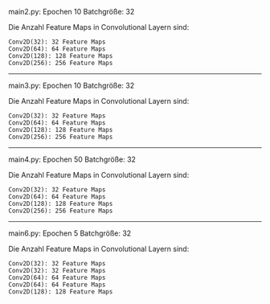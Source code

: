 
main2.py: Epochen 10
         Batchgröße: 32

Die Anzahl Feature Maps in Convolutional Layern sind:

    Conv2D(32): 32 Feature Maps
    Conv2D(64): 64 Feature Maps
    Conv2D(128): 128 Feature Maps
    Conv2D(256): 256 Feature Maps

------
main3.py: Epochen 10
         Batchgröße: 32

Die Anzahl Feature Maps in Convolutional Layern sind:

    Conv2D(32): 32 Feature Maps
    Conv2D(64): 64 Feature Maps
    Conv2D(128): 128 Feature Maps
    Conv2D(256): 256 Feature Maps

------
main4.py: Epochen 50
         Batchgröße: 32

Die Anzahl Feature Maps in Convolutional Layern sind:

    Conv2D(32): 32 Feature Maps
    Conv2D(64): 64 Feature Maps
    Conv2D(128): 128 Feature Maps
    Conv2D(256): 256 Feature Maps

------
main6.py: Epochen 5
         Batchgröße: 32

Die Anzahl Feature Maps in Convolutional Layern sind:

    Conv2D(32): 32 Feature Maps
    Conv2D(32): 32 Feature Maps
    Conv2D(64): 64 Feature Maps
    Conv2D(64): 64 Feature Maps
    Conv2D(128): 128 Feature Maps















